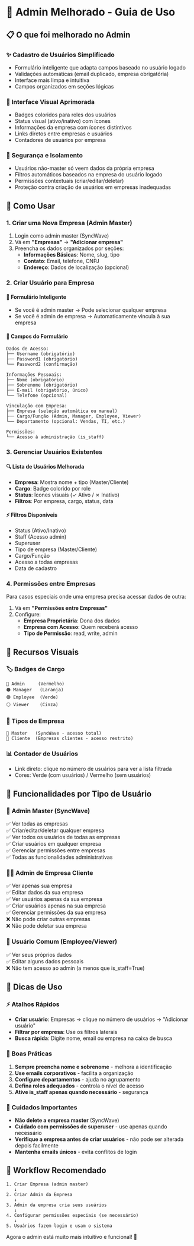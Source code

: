 # 🎯 Admin Melhorado - Guia de Uso

## 📋 O que foi melhorado no Admin

### ✨ **Cadastro de Usuários Simplificado**
- Formulário inteligente que adapta campos baseado no usuário logado
- Validações automáticas (email duplicado, empresa obrigatória)
- Interface mais limpa e intuitiva
- Campos organizados em seções lógicas

### 🎨 **Interface Visual Aprimorada**
- Badges coloridos para roles dos usuários
- Status visual (ativo/inativo) com ícones
- Informações da empresa com ícones distintivos
- Links diretos entre empresas e usuários
- Contadores de usuários por empresa

### 🔐 **Segurança e Isolamento**
- Usuários não-master só veem dados da própria empresa
- Filtros automáticos baseados na empresa do usuário logado
- Permissões contextuais (criar/editar/deletar)
- Proteção contra criação de usuários em empresas inadequadas

## 🚀 Como Usar

### 1. **Criar uma Nova Empresa (Admin Master)**

1. Login como admin master (SyncWave)
2. Vá em **"Empresas"** → **"Adicionar empresa"**
3. Preencha os dados organizados por seções:
   - **Informações Básicas**: Nome, slug, tipo
   - **Contato**: Email, telefone, CNPJ  
   - **Endereço**: Dados de localização (opcional)

### 2. **Criar Usuário para Empresa**

#### 🎯 **Formulário Inteligente**
- Se você é admin master → Pode selecionar qualquer empresa
- Se você é admin de empresa → Automaticamente vincula à sua empresa

#### 📝 **Campos do Formulário**
```
Dados de Acesso:
├── Username (obrigatório)
├── Password1 (obrigatório)  
└── Password2 (confirmação)

Informações Pessoais:
├── Nome (obrigatório)
├── Sobrenome (obrigatório)
├── E-mail (obrigatório, único)
└── Telefone (opcional)

Vinculação com Empresa:
├── Empresa (seleção automática ou manual)
├── Cargo/Função (Admin, Manager, Employee, Viewer)
└── Departamento (opcional: Vendas, TI, etc.)

Permissões:
└── Acesso à administração (is_staff)
```

### 3. **Gerenciar Usuários Existentes**

#### 🔍 **Lista de Usuários Melhorada**
- **Empresa**: Mostra nome + tipo (Master/Cliente)
- **Cargo**: Badge colorido por role
- **Status**: Ícones visuais (✓ Ativo / ✗ Inativo)
- **Filtros**: Por empresa, cargo, status, data

#### ⚡ **Filtros Disponíveis**
- Status (Ativo/Inativo)
- Staff (Acesso admin)
- Superuser
- Tipo de empresa (Master/Cliente)
- Cargo/Função
- Acesso a todas empresas
- Data de cadastro

### 4. **Permissões entre Empresas**

Para casos especiais onde uma empresa precisa acessar dados de outra:

1. Vá em **"Permissões entre Empresas"**
2. Configure:
   - **Empresa Proprietária**: Dona dos dados
   - **Empresa com Acesso**: Quem receberá acesso
   - **Tipo de Permissão**: read, write, admin

## 🎨 Recursos Visuais

### 🏷️ **Badges de Cargo**
```
🔴 Admin     (Vermelho)
🟠 Manager   (Laranja)  
🟢 Employee  (Verde)
⚪ Viewer    (Cinza)
```

### 🏢 **Tipos de Empresa**
```
🏢 Master   (SyncWave - acesso total)
🏪 Cliente  (Empresas clientes - acesso restrito)
```

### 📊 **Contador de Usuários**
- Link direto: clique no número de usuários para ver a lista filtrada
- Cores: Verde (com usuários) / Vermelho (sem usuários)

## 🔧 Funcionalidades por Tipo de Usuário

### 👑 **Admin Master (SyncWave)**
✅ Ver todas as empresas  
✅ Criar/editar/deletar qualquer empresa  
✅ Ver todos os usuários de todas as empresas  
✅ Criar usuários em qualquer empresa  
✅ Gerenciar permissões entre empresas  
✅ Todas as funcionalidades administrativas  

### 👨‍💼 **Admin de Empresa Cliente**
✅ Ver apenas sua empresa  
✅ Editar dados da sua empresa  
✅ Ver usuários apenas da sua empresa  
✅ Criar usuários apenas na sua empresa  
✅ Gerenciar permissões da sua empresa  
❌ Não pode criar outras empresas  
❌ Não pode deletar sua empresa  

### 👤 **Usuário Comum (Employee/Viewer)**
✅ Ver seus próprios dados  
✅ Editar alguns dados pessoais  
❌ Não tem acesso ao admin (a menos que is_staff=True)  

## 📱 Dicas de Uso

### ⚡ **Atalhos Rápidos**
- **Criar usuário**: Empresas → clique no número de usuários → "Adicionar usuário"
- **Filtrar por empresa**: Use os filtros laterais
- **Busca rápida**: Digite nome, email ou empresa na caixa de busca

### 🎯 **Boas Práticas**
1. **Sempre preencha nome e sobrenome** - melhora a identificação
2. **Use emails corporativos** - facilita a organização
3. **Configure departamentos** - ajuda no agrupamento
4. **Defina roles adequados** - controla o nível de acesso
5. **Ative is_staff apenas quando necessário** - segurança

### 🚨 **Cuidados Importantes**
- **Não delete a empresa master** (SyncWave)
- **Cuidado com permissões de superuser** - use apenas quando necessário
- **Verifique a empresa antes de criar usuários** - não pode ser alterada depois facilmente
- **Mantenha emails únicos** - evita conflitos de login

## 🔄 Workflow Recomendado

```
1. Criar Empresa (admin master)
   ↓
2. Criar Admin da Empresa  
   ↓
3. Admin da empresa cria seus usuários
   ↓
4. Configurar permissões especiais (se necessário)
   ↓
5. Usuários fazem login e usam o sistema
```

Agora o admin está muito mais intuitivo e funcional! 🎉